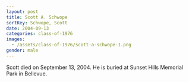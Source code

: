 ```yaml
---
layout: post
title: Scott A. Schwope
sortKey: Schwope, Scott
date: 2004-09-13
categories: class-of-1976
images:
  - /assets/class-of-1976/scott-a-schwope-1.png
gender: male
---
```

Scott died on September 13, 2004.  He is buried at Sunset Hills Memorial Park in Bellevue.
